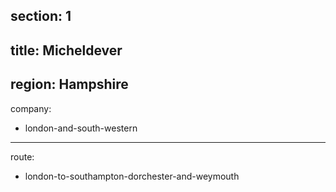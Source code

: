 ﻿section: 1
----
title: Micheldever
----
region: Hampshire
----
company:
- london-and-south-western
----
route:
- london-to-southampton-dorchester-and-weymouth
